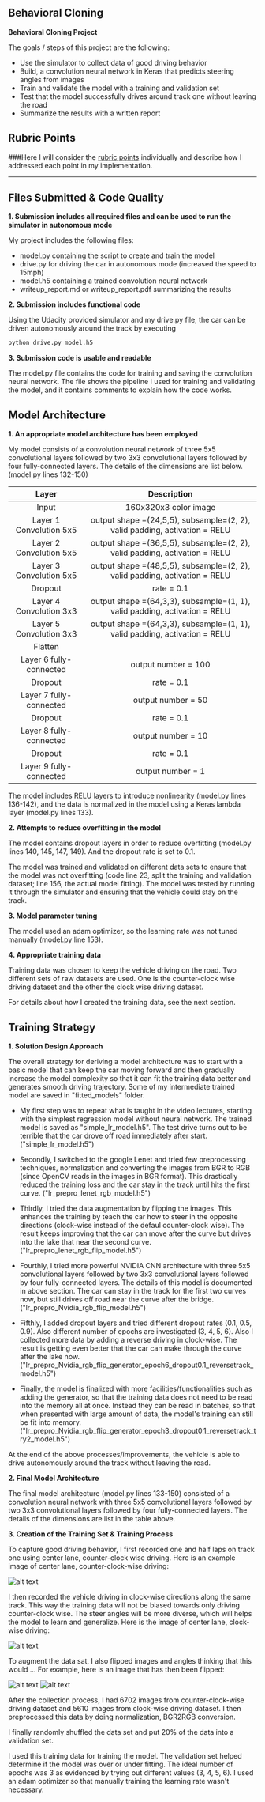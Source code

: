 **Behavioral Cloning**
---

**Behavioral Cloning Project**

The goals / steps of this project are the following:
* Use the simulator to collect data of good driving behavior
* Build, a convolution neural network in Keras that predicts steering angles from images
* Train and validate the model with a training and validation set
* Test that the model successfully drives around track one without leaving the road
* Summarize the results with a written report


[//]: # (Image References)

[image1]: ./writeup_images/center_2017_10_27_18_49_38_859.jpg "center"
[image2]: ./writeup_images/clock_wise_center_2017_10_30_22_08_39_428.jpg "clock-wise"
[image3]: ./writeup_images/before_flip_clock_wise_center_2017_10_30_22_09_14_000.jpg "before flipping"
[image4]: ./writeup_images/after_flip_clock_wise_center_2017_10_30_22_09_14_000.png "after flipping"
[image5]: ./examples/placeholder_small.png "Recovery Image"
[image6]: ./examples/placeholder_small.png "Normal Image"
[image7]: ./examples/placeholder_small.png "Flipped Image"

## Rubric Points
###Here I will consider the [rubric points](https://review.udacity.com/#!/rubrics/432/view) individually and describe how I addressed each point in my implementation.  

---


## **Files Submitted & Code Quality**

**1. Submission includes all required files and can be used to run the simulator in autonomous mode**

My project includes the following files:
* model.py containing the script to create and train the model
* drive.py for driving the car in autonomous mode (increased the speed to 15mph)
* model.h5 containing a trained convolution neural network
* writeup_report.md or writeup_report.pdf summarizing the results

**2. Submission includes functional code**

Using the Udacity provided simulator and my drive.py file, the car can be driven autonomously around the track by executing
```sh
python drive.py model.h5
```

**3. Submission code is usable and readable**

The model.py file contains the code for training and saving the convolution neural network. The file shows the pipeline I used for training and validating the model, and it contains comments to explain how the code works.

## **Model Architecture**

**1. An appropriate model architecture has been employed**

My model consists of a convolution neural network of three 5x5 convolutional layers followed by two 3x3 convolutional layers followed by four fully-connected layers. The details of the dimensions are list below. (model.py lines 132-150)

| Layer         		|     Description	        					|
|:---------------------:|:---------------------------------------------:|
| Input         		| 160x320x3 color image   							|
| Layer 1 Convolution 5x5     	| output shape =(24,5,5), subsample=(2, 2), valid padding, activation = RELU 	|
| Layer 2 Convolution 5x5					|	output shape =(36,5,5), subsample=(2, 2), valid padding, activation = RELU											|
| Layer 3 Convolution 5x5	      	| output shape =(48,5,5), subsample=(2, 2), valid padding, activation = RELU 				|
| Dropout					|					rate = 0.1							|
| Layer 4 Convolution 3x3	    | output shape =(64,3,3), subsample=(1, 1), valid padding, activation = RELU     									|
| Layer 5 Convolution 3x3	    | output shape =(64,3,3), subsample=(1, 1), valid padding, activation = RELU     									|
| Flatten					|										|
| Layer 6 fully-connected			    |								output number = 100				|
| Dropout					|					rate = 0.1							|
| Layer 7 fully-connected					|						    output number = 50				|
| Dropout					|					rate = 0.1							|
| Layer 8 fully-connected					|								output number = 10				|
| Dropout					|					rate = 0.1							|
| Layer 9 fully-connected					|								output number = 1				|


The model includes RELU layers to introduce nonlinearity (model.py lines 136-142), and the data is normalized in the model using a Keras lambda layer (model.py lines 133).

**2. Attempts to reduce overfitting in the model**

The model contains dropout layers in order to reduce overfitting (model.py lines 140, 145, 147, 149). And the dropout rate is set to 0.1.

The model was trained and validated on different data sets to ensure that the model was not overfitting (code line 23, split the training and validation dataset; line 156, the actual model fitting). The model was tested by running it through the simulator and ensuring that the vehicle could stay on the track.

**3. Model parameter tuning**

The model used an adam optimizer, so the learning rate was not tuned manually (model.py line 153).

**4. Appropriate training data**

Training data was chosen to keep the vehicle driving on the road. Two different sets of raw datasets are used. One is the counter-clock wise driving dataset and the other the clock wise driving dataset.

For details about how I created the training data, see the next section.

## **Training Strategy**

**1. Solution Design Approach**

The overall strategy for deriving a model architecture was to start with a basic model that can keep the car moving forward and then gradually increase the model complexity so that it can fit the training data better and generates smooth driving trajectory.
Some of my intermediate trained model are saved in "fitted_models" folder.

* My first step was to repeat what is taught in the video lectures, starting with the simplest regression model without neural network. The trained model is saved as "simple_lr_model.h5". The test drive turns out to be terrible that the car drove off road immediately after start. ("simple_lr_model.h5")

* Secondly, I switched to the google Lenet and tried few preprocessing techniques, normalization and converting the images from BGR to RGB (since OpenCV reads in the images in BGR format). This drastically reduced the training loss and the car stay in the track until hits the first curve. ("lr_prepro_lenet_rgb_model.h5")

* Thirdly, I tried the data augmentation by flipping the images. This enhances the training by teach the car how to steer in the opposite directions (clock-wise instead of the defaul counter-clock wise). The result keeps improving that the car can move after the curve but drives into the lake that near the second curve. ("lr_prepro_lenet_rgb_flip_model.h5")

* Fourthly, I tried more powerful NVIDIA CNN architecture with three 5x5 convolutional layers followed by two 3x3 convolutional layers followed by four fully-connected layers. The details of this model is documented in above section.
The car can stay in the track for the first two curves now, but still drives off road near the curve after the bridge. ("lr_prepro_Nvidia_rgb_flip_model.h5")

* Fifthly, I added dropout layers and tried different dropout rates (0.1, 0.5, 0.9). Also different number of epochs are investigated (3, 4, 5, 6). Also I collected more data by adding a reverse driving in clock-wise. The result is getting even better that the car can make through the curve after the lake now. ("lr_prepro_Nvidia_rgb_flip_generator_epoch6_dropout0.1_reversetrack_model.h5")

* Finally, the model is finalized with more facilities/functionalities such as adding the generator, so that the training data does not need to be read into the memory all at once. Instead they can be read in batches, so that when presented with large amount of data, the model's training can still be fit into memory. ("lr_prepro_Nvidia_rgb_flip_generator_epoch3_dropout0.1_reversetrack_try2_model.h5")

At the end of the above processes/improvements, the vehicle is able to drive autonomously around the track without leaving the road.

**2. Final Model Architecture**

The final model architecture (model.py lines 133-150) consisted of a convolution neural network with three 5x5 convolutional layers followed by two 3x3 convolutional layers followed by four fully-connected layers. The details of the dimensions are list in the table above.

**3. Creation of the Training Set & Training Process**

To capture good driving behavior, I first recorded one and half laps on track one using center lane, counter-clock wise driving.
Here is an example image of center lane, counter-clock-wise driving:

![alt text][image1]

I then recorded the vehicle driving in clock-wise directions along the same track. This way the training data will not be biased towards only driving counter-clock wise. The steer angles will be more diverse, which will helps the model to learn and generalize.
Here is the image of center lane, clock-wise driving:

![alt text][image2]


To augment the data sat, I also flipped images and angles thinking that this would ... For example, here is an image that has then been flipped:

![alt text][image3]
![alt text][image4]

After the collection process, I had 6702 images from counter-clock-wise driving dataset and 5610 images from clock-wise driving dataset. I then preprocessed this data by doing normalization, BGR2RGB conversion.

I finally randomly shuffled the data set and put 20% of the data into a validation set.

I used this training data for training the model. The validation set helped determine if the model was over or under fitting. The ideal number of epochs was 3 as evidenced by trying out different values (3, 4, 5, 6). I used an adam optimizer so that manually training the learning rate wasn't necessary.
